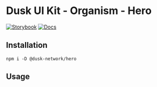 # Dusk UI Kit - Organism - Hero

[![Storybook](https://img.shields.io/badge/Storybook-Component_Playground-%23FF4785?style=flat&logo=storybook)](https://dusk-network.github.io/dusk-ui-kit/?path=/story/components-atoms-hero)
[![Docs](https://img.shields.io/badge/Documentation-%235E35CF?style=flat)](https://dusk-network.github.io/dusk-ui-kit/docs/components/atoms/hero)

## Installation

```
npm i -D @dusk-network/hero
```

## Usage

<!-- MARKDOWN-AUTO-DOCS:START (CODE:src=../../../examples/src/organisms/Hero_01.svelte) -->
<!-- MARKDOWN-AUTO-DOCS:END -->
